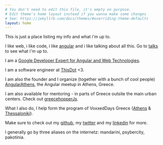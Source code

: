 ```yaml
---
# You don't need to edit this file, it's empty on purpose.
# Edit theme's home layout instead if you wanna make some changes
# See: https://jekyllrb.com/docs/themes/#overriding-theme-defaults
layout: home
---
```


This is just a place listing my info and what i'm up to.

I like web, i like code, i like [angular](https://angular.io/) and i like talking about all this. Go to [talks](/talks) to see
what i'm up to.

I am a [Google Developer Expert for Angular and Web Technologies](https://developers.google.com/experts/people/katerina-skroumpelou).

I am a software engineer at [ThisDot](https://www.thisdot.co/) <3.

I am also the founder and I organize (together with a bunch of cool people) [AngularAthens](https://meetup.com/Angular-Athens/), the Angular meetup in Athens, Greece.

I am also available for mentoring - in parts of Greece outsite the main urban centers. Check out [greecehopperJs](/greecehopperJs).

What I also do, I help form the program of VoxxedDays Greece ([Athens](https://voxxeddays.com/athens/) & [Thessaloniki](https://voxxeddays.com/thessaloniki/)).

Make sure to check out my [github](https://github.com/mandarini), my [twitter](https://twitter.com/psybercity) and my [linkedin](https://www.linkedin.com/in/katerinaskroumpelou/) for more.

I generally go by three aliases on the internetz: mandarini, psybercity, pakotinia.
